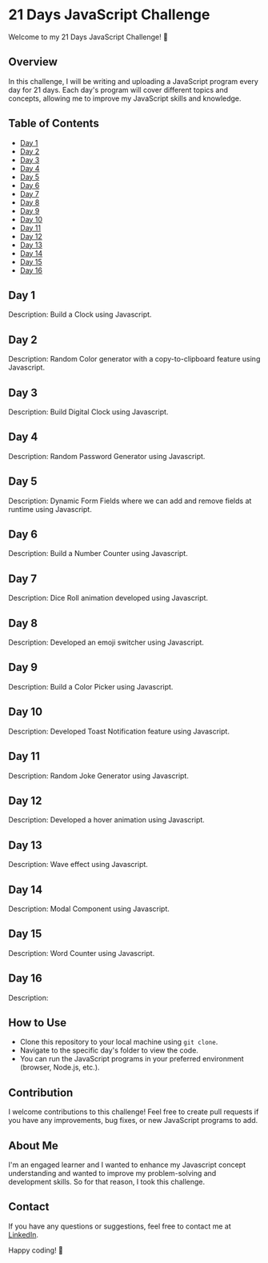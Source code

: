 # 21 Days JavaScript Challenge

Welcome to my 21 Days JavaScript Challenge! 🚀

## Overview

In this challenge, I will be writing and uploading a JavaScript program every day for 21 days. Each day's program will cover different topics and concepts, allowing me to improve my JavaScript skills and knowledge.

## Table of Contents

- [Day 1](https://github.com/mkpatel-247/21-Days-Javascript-Challenge/tree/main/Day%201)
- [Day 2](https://github.com/mkpatel-247/21-Days-Javascript-Challenge/tree/main/Day%2002)
- [Day 3](https://github.com/mkpatel-247/21-Days-Javascript-Challenge/tree/main/Day%2003)
- [Day 4](https://github.com/mkpatel-247/21-Days-Javascript-Challenge/tree/main/Day%2004)
- [Day 5](https://github.com/mkpatel-247/21-Days-Javascript-Challenge/tree/main/Day%2005)
- [Day 6](https://github.com/mkpatel-247/21-Days-Javascript-Challenge/tree/main/Day%2006)
- [Day 7](https://github.com/mkpatel-247/21-Days-Javascript-Challenge/tree/main/Day%2007)
- [Day 8](https://github.com/mkpatel-247/21-Days-Javascript-Challenge/tree/main/Day%2008)
- [Day 9](https://github.com/mkpatel-247/21-Days-Javascript-Challenge/tree/main/Day%2009)
- [Day 10](https://github.com/mkpatel-247/21-Days-Javascript-Challenge/tree/main/Day%2010)
- [Day 11](https://github.com/mkpatel-247/21-Days-Javascript-Challenge/tree/main/Day%2011)
- [Day 12](https://github.com/mkpatel-247/21-Days-Javascript-Challenge/tree/main/Day%2012)
- [Day 13](https://github.com/mkpatel-247/21-Days-Javascript-Challenge/tree/main/Day%2013)
- [Day 14](https://github.com/mkpatel-247/21-Days-Javascript-Challenge/tree/main/Day%2014)
- [Day 15](https://github.com/mkpatel-247/21-Days-Javascript-Challenge/tree/main/Day%2015)
- [Day 16](https://github.com/mkpatel-247/21-Days-Javascript-Challenge/tree/main/Day%2016)


  

## Day 1

Description: Build a Clock using Javascript.

## Day 2

Description: Random Color generator with a copy-to-clipboard feature using Javascript.

## Day 3

Description: Build Digital Clock using Javascript.

## Day 4

Description: Random Password Generator using Javascript.

## Day 5

Description: Dynamic Form Fields where we can add and remove fields at runtime using Javascript.

## Day 6

Description: Build a Number Counter using Javascript.

## Day 7

Description: Dice Roll animation developed using Javascript.

## Day 8

Description: Developed an emoji switcher using Javascript.

## Day 9

Description: Build a Color Picker using Javascript.

## Day 10

Description: Developed Toast Notification feature using Javascript.

## Day 11

Description: Random Joke Generator using Javascript.

## Day 12

Description: Developed a hover animation using Javascript.

## Day 13

Description: Wave effect using Javascript.

## Day 14

Description: Modal Component using Javascript.

## Day 15

Description: Word Counter using Javascript.

## Day 16

Description: 

## How to Use

- Clone this repository to your local machine using `git clone`.
- Navigate to the specific day's folder to view the code.
- You can run the JavaScript programs in your preferred environment (browser, Node.js, etc.).

## Contribution

I welcome contributions to this challenge! Feel free to create pull requests if you have any improvements, bug fixes, or new JavaScript programs to add.

## About Me

I'm an engaged learner and I wanted to enhance my Javascript concept understanding and wanted to improve my problem-solving and development skills. So for that reason, I took this challenge.

## Contact

If you have any questions or suggestions, feel free to contact me at [LinkedIn](https://in.linkedin.com/in/meet-patel247).

Happy coding! 🎉
